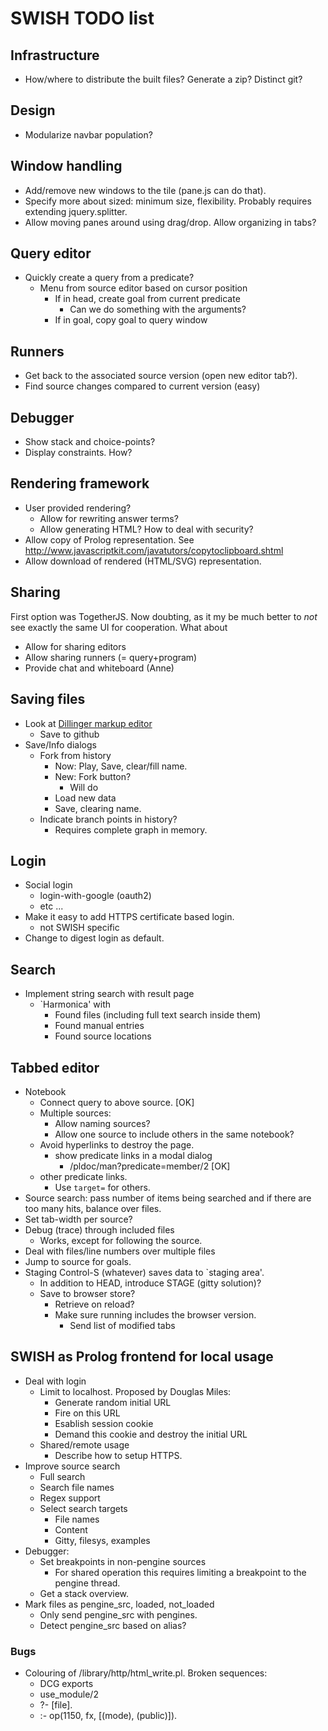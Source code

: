 # SWISH TODO list

## Infrastructure

  - How/where to distribute the built files?  Generate a zip?  Distinct
    git?

## Design

  - Modularize navbar population?

## Window handling

  - Add/remove new windows to the tile (pane.js can do that).
  - Specify more about sized: minimum size, flexibility.  Probably
    requires extending jquery.splitter.
  - Allow moving panes around using drag/drop.  Allow organizing
    in tabs?

## Query editor

  - Quickly create a query from a predicate?
    - Menu from source editor based on cursor position
      - If in head, create goal from current predicate
        - Can we do something with the arguments?
      - If in goal, copy goal to query window

## Runners

  - Get back to the associated source version (open new editor tab?).
  - Find source changes compared to current version (easy)

## Debugger

  - Show stack and choice-points?
  - Display constraints.  How?

## Rendering framework

  - User provided rendering?
    - Allow for rewriting answer terms?
    - Allow generating HTML?  How to deal with security?
  - Allow copy of Prolog representation.  See
    http://www.javascriptkit.com/javatutors/copytoclipboard.shtml
  - Allow download of rendered (HTML/SVG) representation.

## Sharing

First option was TogetherJS.  Now doubting, as it my be much better to
_not_ see exactly the same UI for cooperation.  What about

  - Allow for sharing editors
  - Allow sharing runners (= query+program)
  - Provide chat and whiteboard (Anne)

## Saving files

  - Look at [Dillinger markup editor](http://dillinger.io/)
    - Save to github
  - Save/Info dialogs
    - Fork from history
      - Now: Play, Save, clear/fill name.
      - New: Fork button?
        - Will do
	  - Load new data
	  - Save, clearing name.
    - Indicate branch points in history?
      - Requires complete graph in memory.

## Login

  - Social login
    - login-with-google (oauth2)
    - etc ...
  - Make it easy to add HTTPS certificate based login.
    - not SWISH specific
  - Change to digest login as default.

## Search

  - Implement string search with result page
    - `Harmonica' with
      - Found files (including full text search inside them)
      - Found manual entries
      - Found source locations

## Tabbed editor

  - Notebook
    - Connect query to above source.				[OK]
    - Multiple sources:
      - Allow naming sources?
      - Allow one source to include others in the same notebook?
    - Avoid hyperlinks to destroy the page.
      - show predicate links in a modal dialog
        - /pldoc/man?predicate=member/2				[OK]
	- other predicate links.
      - Use `target=` for others.
  - Source search: pass number of items being searched and
    if there are too many hits, balance over files.
  - Set tab-width per source?
  - Debug (trace) through included files
    - Works, except for following the source.
  - Deal with files/line numbers over multiple files
  - Jump to source for goals.
  - Staging
    Control-S (whatever) saves data to `staging area'.
    - In addition to HEAD, introduce STAGE (gitty solution)?
    - Save to browser store?
      - Retrieve on reload?
      - Make sure running includes the browser version.
        - Send list of modified tabs

## SWISH as Prolog frontend for local usage

  - Deal with login
    - Limit to localhost.  Proposed by Douglas Miles:
      - Generate random initial URL
      - Fire on this URL
      - Esablish session cookie
      - Demand this cookie and destroy the initial URL
    - Shared/remote usage
      - Describe how to setup HTTPS.
  - Improve source search
    - Full search
    - Search file names
    - Regex support
    - Select search targets
      - File names
      - Content
      - Gitty, filesys, examples
  - Debugger:
    - Set breakpoints in non-pengine sources
      - For shared operation this requires limiting a breakpoint to
        the pengine thread.
    - Get a stack overview.
  - Mark files as pengine_src, loaded, not_loaded
    - Only send pengine_src with pengines.
    - Detect pengine_src based on alias?

### Bugs

  - Colouring of /library/http/html_write.pl.  Broken sequences:
    - DCG exports
    - use_module/2
    - ?- [file].
    - :- op(1150, fx, [(mode), (public)]).

